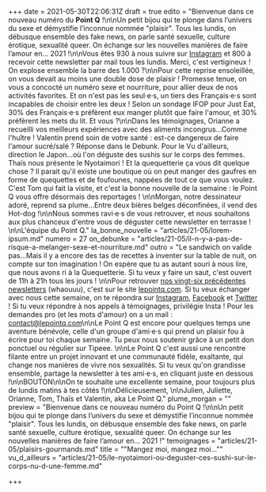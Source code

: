 +++
date = 2021-05-30T22:06:31Z
draft = true
edito = "Bienvenue dans ce nouveau numéro du **Point Q** !\n\nUn petit bijou qui te plonge dans l’univers du sexe et démystifie l’inconnue nommée \"plaisir\". Tous les lundis, on débusque ensemble des fake news, on parle santé sexuelle, culture érotique, sexualité queer. On échange sur les nouvelles manières de faire l’amour en... 2021 !\n\nVous êtes 930 à nous suivre sur [Instagram](https://www.instagram.com/lepoint.q/) et 800 à recevoir cette newsletter par mail tous les lundis. Merci, c'est vertigineux ! On explose ensemble la barre des 1.000 ?\n\nPour cette reprise ensoleillée, on vous devait au moins une double dose de plaisir ! Promesse tenue, on vous a concocté un numéro sexe et nourriture, pour allier deux de nos activités favorites. Et on n'est pas les seul·e·s, un tiers des Français·e·s sont incapables de choisir entre les deux ! Selon un sondage IFOP pour Just Eat, 30% des Français·e·s préfèrent eux manger plutôt que faire l'amour, et 30% préfèrent les mets du lit. Et vous ?\n\nDans les témoignages, Orianne a recueilli vos meilleurs expériences avec des aliments incongrus...Comme l'huître ! Valentin prend soin de votre santé : est-ce dangereux de faire l'amour sucré/salé ? Réponse dans le Debunk. Pour le Vu d'ailleurs, direction le Japon...où l'on déguste des sushis sur le corps des femmes. Thaïs nous présente le Nyotaimori ! Et la quequetterie ça vous dit quelque chose ? Il parait qu'il existe une boutique où on peut manger des gaufres en forme de quequettes et de foufounes, nappées de tout ce que vous voulez. C'est Tom qui fait la visite, et c'est la bonne nouvelle de la semaine : le Point Q vous offre désormais des reportages ! \n\nMorgan, notre dessinateur adoré, reprend sa plume...Entre deux bières belges déconfinées, il vend des Hot-dog !\n\nNous sommes ravi·e·s de vous retrouver, et nous souhaitons aux plus chanceux d'entre vous de déguster cette newsletter en terrasse ! \n\nL'équipe du Point Q."
la_bonne_nouvelle = "articles/21-05/lorem-ipsum.md"
numero = 27
on_debunke = "articles/21-05/il-n-y-a-pas-de-risque-a-melanger-sexe-et-nourriture.md"
outro = "Le sandwich on valide pas...Mais il y a encore des tas de recettes à inventer sur la table de nuit, on compte sur ton imagination ! On espère que tu as autant souri à nous lire, que nous avons ri à la Quequetterie. Si tu veux y faire un saut, c'est ouvert de 11h à 21h tous les jours ! \n\nPour retrouver [nos vingt-six précédentes newsletters](https://lepointq.com/newsletters/) (whaouuu), c'est sur le site [lepointq.com](https://lepointq.com). Si tu veux échanger avec nous cette semaine, on te répondra sur [Instagram](https://www.instagram.com/lepoint.q/), [Facebook](https://www.facebook.com/lepointq.news/?ref=pages_you_manage) et [Twitter](https://twitter.com/LePointQ) ! Si tu veux répondre à nos appels à témoignages, privilégie Insta ! Pour les demandes pro (et les mots d'amour) on a un mail : contact@lepointq.com\n\nLe Point Q est encore pour quelques temps une aventure bénévole, celle d'un groupe d'ami·e·s qui prend un plaisir fou à écrire pour toi chaque semaine. Tu peux nous soutenir grâce à un petit don ponctuel ou régulier sur Tipeee.  \n\nLe Point Q c'est aussi une rencontre filante entre un projet innovant et une communauté fidèle, exaltante, qui change nos manières de vivre nos sexualités. Si tu veux qu'on grandisse ensemble, partage la newsletter à tes ami·e·s, en cliquant juste en dessous !\n\nBOUTON\n\nOn te souhaite une excellente semaine, pour toujours plus de lundis matins à tes côtés !\n\nDélicieusement, \n\nJulien, Juliette, Orianne, Tom, Thaïs et Valentin, aka Le Point Q."
plume_morgan = ""
preview = "Bienvenue dans ce nouveau numéro du Point Q !\n\nUn petit bijou qui te plonge dans l’univers du sexe et démystifie l’inconnue nommée \"plaisir\". Tous les lundis, on débusque ensemble des fake news, on parle santé sexuelle, culture érotique, sexualité queer. On échange sur les nouvelles manières de faire l’amour en... 2021 !"
temoignages = "articles/21-05/plaisirs-gourmands.md"
title = "\"Mangez moi, mangez moi...\""
vu_d_ailleurs = "articles/21-05/le-nyotaimori-ou-deguster-ces-sushi-sur-le-corps-nu-d-une-femme.md"

+++
